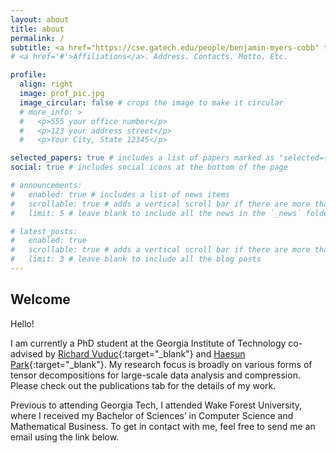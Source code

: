 ```yaml
---
layout: about
title: about
permalink: /
subtitle: <a href="https://cse.gatech.edu/people/benjamin-myers-cobb" target="_blank"> Graduate PhD Student </a>, <a href="https://cse.gatech.edu/" target="_blank"> School of Computational Science and Engineering </a>, <a href="https://www.gatech.edu/" target="_blank"> Georgia Institute of Technology</a>
# <a href='#'>Affiliations</a>. Address. Contacts. Motto. Etc.

profile:
  align: right
  image: prof_pic.jpg
  image_circular: false # crops the image to make it circular
  # more_info: >
  #   <p>555 your office number</p>
  #   <p>123 your address street</p>
  #   <p>Your City, State 12345</p>

selected_papers: true # includes a list of papers marked as "selected={true}"
social: true # includes social icons at the bottom of the page

# announcements:
#   enabled: true # includes a list of news items
#   scrollable: true # adds a vertical scroll bar if there are more than 3 news items
#   limit: 5 # leave blank to include all the news in the `_news` folder

# latest_posts:
#   enabled: true
#   scrollable: true # adds a vertical scroll bar if there are more than 3 new posts items
#   limit: 3 # leave blank to include all the blog posts
---
```


Welcome
-----------

Hello! 

I am currently a PhD student at the Georgia Institute of Technology co-advised by [Richard
Vuduc](https://vuduc.org/v2/){:target="\_blank"} and 
[Haesun Park](https://faculty.cc.gatech.edu/~hpark/experiences.html){:target="\_blank"}. My research
focus is broadly on various forms of tensor decompositions for large-scale data analysis and compression. 
Please check out the publications tab for the details of my work.


Previous to attending Georgia Tech, I attended Wake Forest University, where I received my Bachelor of
Sciences’ in Computer Science and Mathematical Business. To get in contact with me, feel
free to send me an email using the link below.


<!-- Research
-----------
My current research focuses on developing distributed Non-negative Matrix Factorization
([NMF](https://en.wikipedia.org/wiki/Non-negative_matrix_factorization){:target="\_blank"})
algorithms within the Parallel Low-rank Approximations with Non-negativity Constraints
([PLANC](https://github.com/ramkikannan/planc){:target="\_blank"}) framework for use in
large-scale datasets. This work is in close collaboration with Oak Ridge National Lab
([ORNL](https://www.ornl.gov/publication/planc-parallel-low-rank-approximation-nonnegativity-constraints){:target="\_blank"}).

Previous to this, I worked under the supervision of [Ümit V.
Çatalyürek](https://faculty.cc.gatech.edu/~umit/){:target="\_blank"} on the
[GenTen](https://gitlab.com/tensors/genten){:target="\_blank"} project in collaboration with Sandia
National Laboratories ([SNL](https://www.sandia.gov/){:target="\_blank"}) as part of the Department of
Energy's ([DOE](https://www.energy.gov/){:target="\_blank"}) larger [Exascale Computing
project](https://www.exascaleproject.org/){:target="\_blank"}. On this project, I had the pleasure of
collaborating with [Eric
Phipps](https://cfwebprod.sandia.gov/cfdocs/CompResearch/templates/insert/profile.cfm?etphipp){:target="\_blank"}
and [Hemanth Kolla](https://scholar.google.com/citations?user=_9VQ8rUAAAAJ&hl=en){:target="\_blank"}
as we worked to optimize portable dense tensor kernels based upon the
[Kokkos](https://github.com/kokkos){:target="\_blank"} programming model for use in
compressing large combustion simulation datasets. As part of this, we developed a novel in-place
variant of the Sequentially Truncated Singular Value Decomposition
([ST-HOSVD](https://people.cs.kuleuven.be/~nick.vannieuwenhoven/papers/01-STHOSVD.pdf){:target="\_blank"})
for computing the [Tucker
Decomposition](https://en.wikipedia.org/wiki/Higher-order_singular_value_decomposition){:target="\_blank"}.
The resulting algorithm, referred to as the Fused In-place Sequentially Truncated Singular Value
Decomposition (FIST-HOSVD), was shown to reduce the memory consumption of computing the Tucker
Decomposition by ~135x with comparable runtime performance compared to the current state-of-the-art
ST-HOSVD implementation within the
[TuckerMPI](https://gitlab.com/tensors/TuckerMPI){:target="\_blank"} framework.

My undergraduate research primarily focused on applying wedge-sampling heuristics to speeding up the
coarsening phase of hypergraph partitioners and applying bipartite matching algorithms to computing
least-squares cosine differences of ktensors. This work was performed under the supervision of my
undergraduate advisor and mentor, [Grey Ballard](http://users.wfu.edu/ballard/index.html){:target="\_blank"}. -->